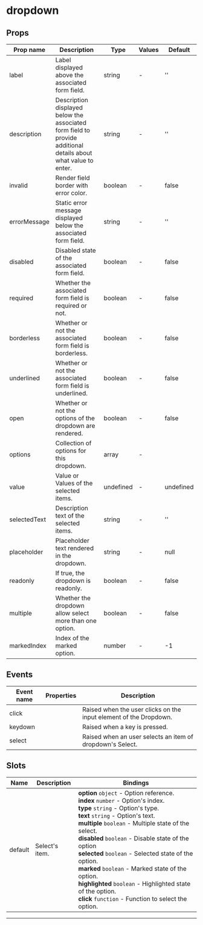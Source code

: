 # dropdown

## Props

| Prop name    | Description                                                                                                    | Type      | Values | Default   |
| ------------ | -------------------------------------------------------------------------------------------------------------- | --------- | ------ | --------- |
| label        | Label displayed above the associated form field.                                                               | string    | -      | ''        |
| description  | Description displayed below the associated form field to provide additional details about what value to enter. | string    | -      | ''        |
| invalid      | Render field border with error color.                                                                          | boolean   | -      | false     |
| errorMessage | Static error message displayed below the associated form field.                                                | string    | -      | ''        |
| disabled     | Disabled state of the associated form field.                                                                   | boolean   | -      | false     |
| required     | Whether the associated form field is required or not.                                                          | boolean   | -      | false     |
| borderless   | Whether or not the associated form field is borderless.                                                        | boolean   | -      | false     |
| underlined   | Whether or not the associated form field is underlined.                                                        | boolean   | -      | false     |
| open         | Whether or not the options of the dropdown are rendered.                                                       | boolean   | -      | false     |
| options      | Collection of options for this dropdown.                                                                       | array     | -      |           |
| value        | Value or Values of the selected items.                                                                         | undefined | -      | undefined |
| selectedText | Description text of the selected items.                                                                        | string    | -      | ''        |
| placeholder  | Placeholder text rendered in the dropdown.                                                                     | string    | -      | null      |
| readonly     | If true, the dropdown is readonly.                                                                             | boolean   | -      | false     |
| multiple     | Whether the dropdown allow select more than one option.                                                        | boolean   | -      | false     |
| markedIndex  | Index of the marked option.                                                                                    | number    | -      | -1        |

## Events

| Event name | Properties | Description                                                       |
| ---------- | ---------- | ----------------------------------------------------------------- |
| click      |            | Raised when the user clicks on the input element of the Dropdown. |
| keydown    |            | Raised when a key is pressed.                                     |
| select     |            | Raised when an user selects an item of dropdown's Select.         |

## Slots

| Name    | Description    | Bindings                                                                                                                                                                                                                                                                                                                                                                                                                                                                                                               |
| ------- | -------------- | ---------------------------------------------------------------------------------------------------------------------------------------------------------------------------------------------------------------------------------------------------------------------------------------------------------------------------------------------------------------------------------------------------------------------------------------------------------------------------------------------------------------------- |
| default | Select's item. | **option** `object` - Option reference.<br>**index** `number` - Option's index.<br>**type** `string` - Option's type.<br>**text** `string` - Option's text.<br>**multiple** `boolean` - Multiple state of the select.<br>**disabled** `boolean` - Disable state of the option<br>**selected** `boolean` - Selected state of the option.<br>**marked** `boolean` - Marked state of the option.<br>**highlighted** `boolean` - Highlighted state of the option.<br>**click** `function` - Function to select the option. |

---
